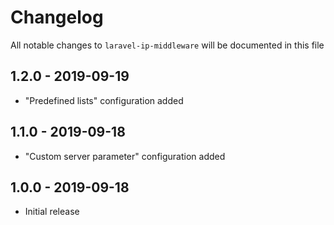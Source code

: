 # Changelog

All notable changes to `laravel-ip-middleware` will be documented in this file

## 1.2.0 - 2019-09-19

- "Predefined lists" configuration added

## 1.1.0 - 2019-09-18

- "Custom server parameter" configuration added

## 1.0.0 - 2019-09-18

- Initial release
